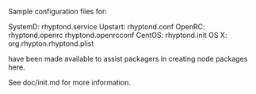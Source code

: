 Sample configuration files for:

SystemD: rhyptond.service
Upstart: rhyptond.conf
OpenRC:  rhyptond.openrc
         rhyptond.openrcconf
CentOS:  rhyptond.init
OS X:    org.rhypton.rhyptond.plist

have been made available to assist packagers in creating node packages here.

See doc/init.md for more information.
